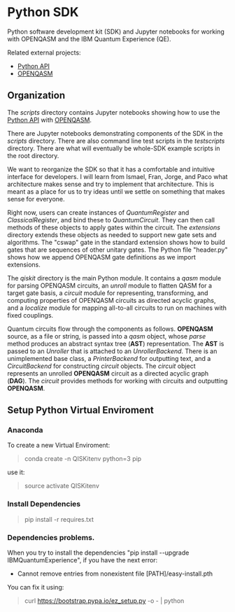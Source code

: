 # Python SDK

Python software development kit (SDK) and Jupyter notebooks for working with
OPENQASM and the IBM Quantum Experience (QE).

Related external projects:

- [Python API](https://github.com/IBM/qiskit-api-py)
- [OPENQASM](https://github.com/IBM/qiskit-openqasm)

## Organization

The *scripts* directory contains Jupyter notebooks showing how to use the
[Python API](https://github.com/IBM/qiskit-api-py) with
[OPENQASM](https://github.com/IBM/qiskit-openqasm).

There are Jupyter notebooks demonstrating components of
the SDK in the *scripts* directory. There are also command line test scripts
in the *testscripts* directory. There are what will eventually be whole-SDK
example scripts in the root directory.

We want to reorganize the SDK so that it has a
comfortable and intuitive interface for developers. I will learn from
Ismael, Fran, Jorge, and Paco what architecture makes sense and try to
implement that architecture. This is meant as a place for us to try ideas
until we settle on something that makes sense for everyone.

Right now, users can create instances of *QuantumRegister* and *ClassicalRegister*, and bind
these to *QuantumCircuit*. They can then call methods of these objects to
apply gates within the circuit. The *extensions* directory extends these
objects as needed to support new gate sets and algorithms. The "cswap" gate in
the standard extension shows how to build gates that are sequences of other
unitary gates. The Python file "header.py" shows how we append OPENQASM gate
definitions as we import extensions.

The *qiskit* directory is the main Python
module. It contains a *qasm* module for parsing OPENQASM circuits,
an *unroll* module to flatten QASM for a target gate basis, a *circuit* module
for representing, transforming, and computing properties of OPENQASM circuits
as directed acyclic graphs, and a *localize* module for mapping all-to-all
circuits to run on machines with fixed couplings.

Quantum circuits flow through the components as follows. **OPENQASM** source,
as a file or string, is passed into a *qasm* object, whose *parse* method
produces an abstract syntax tree (**AST**) representation. The **AST** is
passed to an *Unroller* that is attached to an *UnrollerBackend*. There is
an unimplemented base class, a *PrinterBackend* for outputting text, and
a *CircuitBackend* for constructing *circuit* objects. The *circuit* object
represents an unrolled **OPENQASM** circuit as a directed acyclic graph
(**DAG**). The *circuit* provides methods for working with circuits and
outputting **OPENQASM**.

## Setup Python Virtual Enviroment

### Anaconda
To create a new Virtual Enviroment:
> conda create -n QISKitenv python=3 pip

use it:

> source activate QISKitenv

### Install Dependencies

> pip install -r requires.txt

### Dependencies problems.

When you try to install the dependencies "pip install --upgrade IBMQuantumExperience", if you have the next error:

* Cannot remove entries from nonexistent file [PATH]/easy-install.pth

You can fix it using:

> curl https://bootstrap.pypa.io/ez_setup.py -o - | python
